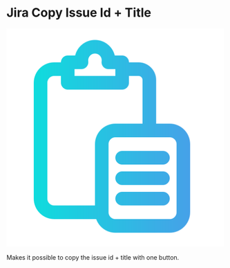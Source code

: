 # Jira Copy Issue Id + Title

<p align="center">
  <img src="./icons/logo_512.png">
</p>

Makes it possible to copy the issue id + title with one button.
